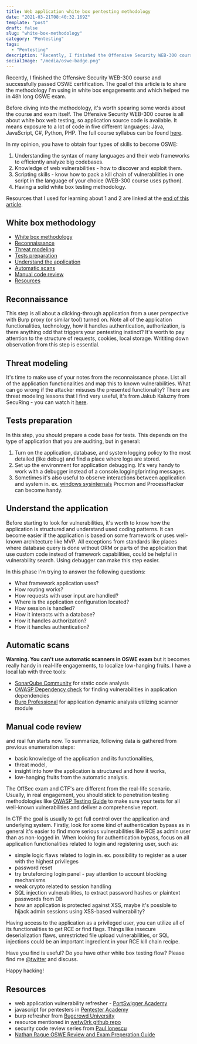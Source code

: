 ```yaml
---
title: Web application white box pentesting methodology
date: "2021-03-21T08:40:32.169Z"
template: "post"
draft: false
slug: "white-box-methodology"
category: "Pentesting"
tags:
  - "Pentesting"
description: "Recently, I finished the Offensive Security WEB-300 course and successfully passed OSWE certification. The goal of this article is to share the methodology I'm using in white box engagements and which helped me in 48h long OSWE exam."
socialImage: "/media/oswe-badge.png"
---
```

Recently, I finished the Offensive Security WEB-300 course and successfully passed OSWE certification. The goal of this article is to share the methodology I'm using in white box engagements and which helped me in 48h long OSWE exam.

Before diving into the methodology, it's worth spearing some words about the course and exam itself. The Offensive Security WEB-300 course is all about white box web testing, so application source code is available. It means exposure to a lot of code in five different languages: Java, JavaScript, C#, Python, PHP. The full course syllabus can be found [here](https://www.offensive-security.com/documentation/awae-syllabus.pdf).

In my opinion, you have to obtain four types of skills to become OSWE:
1. Understanding the syntax of many languages and their web frameworks to efficiently analyze big codebases.
2. Knowledge of web vulnerabilities - how to discover and exploit them.
3. Scripting skills - know how to pack a kill chain of vulnerabilities in one script in the language of your choice (WEB-300 course uses python).
4. Having a solid white box testing methodology.

Resources that I used for learning about 1 and 2 are linked at the [end of this article](#resources). 

## White box methodology

- [White box methodology](#white-box-methodology)
- [Reconnaissance](#reconnaissance)
- [Threat modeling](#threat-modeling)
- [Tests preparation](#tests-preparation)
- [Understand the application](#understand-the-application)
- [Automatic scans](#automatic-scans)
- [Manual code review](#manual-code-review)
- [Resources](#resources)

## Reconnaissance
This step is all about a clicking-through application from a user perspective with Burp proxy (or similar tool) turned on. Note all of the application functionalities, technology, how it handles authentication, authorization, is there anything odd that triggers your pentesting instinct? It's worth to pay attention to the structure of requests, cookies, local storage. Writiting down observation from this step is essential. 

## Threat modeling
It's time to make use of your notes from the reconnaissance phase. List all of the application functionalities and map this to known vulnerabilities. What can go wrong if the attacker misuses the presented functionality? There are threat modeling lessons that I find very useful, it's from Jakub Kaluzny from SecuRing - you can watch it [here](https://www.youtube.com/watch?v=e_haUCYppYs&list=PL-lO2xrptAtav4SZgCdDkVxChWhVU3kmP).

## Tests preparation
In this step, you should prepare a code base for tests. This depends on the type of application that you are auditing, but in general:
1. Turn on the application, database, and system logging policy to the most detailed (like debug) and find a place where logs are stored.
2. Set up the environment for application debugging. It's very handy to work with a debugger instead of a console.logging/printing messages.
3. Sometimes it's also useful to observe interactions between application and system in. ex. [windows sysinternals](https://docs.microsoft.com/en-us/sysinternals/) Procmon and ProcessHacker can become handy.

## Understand the application
Before starting to look for vulnerabilities, it's worth to know how the application is structured and understand used coding patterns. It can become easier if the application is based on some framework or uses well-known architecture like MVP. All exceptions from standards like places where database query is done without ORM or parts of the application that use custom code instead of framework capabilities, could be helpful in vulnerability search. Using debugger can make this step easier.

In this phase I'm trying to answer the following questions:
- What framework application uses?
- How routing works?
- How requests with user input are handled?
- Where is the application configuration located?
- How session is handled?
- How it interacts with a database?
- How it handles authorization?
- How it handles authentication?

## Automatic scans
**Warning. You can't use automatic scanners in OSWE exam** but it becomes really handy in real-life engagements, to localize low-hanging fruits. I have a local lab with three tools:
- [SonarQube Community](https://www.sonarqube.org/downloads/) for static code analysis
- [OWASP Dependency check](https://owasp.org/www-project-dependency-check/) for finding vulnerabilities in application dependencies
- [Burp Professional](https://portswigger.net/burp/pro) for application dynamic analysis utilizing scanner module

## Manual code review
and real fun starts now. To summarize, following data is gathered from previous enumeration steps:
- basic knowledge of the application and its functionalities, 
- threat model, 
- insight into how the application is structured and how it works,
- low-hanging fruits from the automatic analysis. 

The OffSec exam and CTF's are different from the real-life scenario. Usually, in real engagement, you should stick to penetration testing methodologies like [OWASP Testing Guide](https://owasp.org/www-project-web-security-testing-guide/assets/archive/OWASP_Testing_Guide_v4.pdf) to make sure your tests for all well-known vulnerabilities and deliver a comprehensive report.

In CTF the goal is usually to get full control over the application and underlying system. Firstly, look for some kind of authentication bypass as in general it's easier to find more serious vulnerabilities like RCE as admin user than as non-logged in. When looking for authentication bypass, focus on all application functionalities related to login and registering user, such as:
- simple logic flaws related to login in. ex. possibility to register as a user with the highest privileges
- password reset
- try bruteforcing login panel - pay attention to account blocking mechanisms 
- weak crypto related to session handling
- SQL injection vulnerabilities, to extract password hashes or plaintext passwords from DB
- how an application is protected against XSS, maybe it's possible to hijack admin sessions using XSS-based vulnerability?

Having access to the application as a privileged user, you can utilize all of its functionalities to get RCE or find flags. Things like insecure deserialization flaws, unrestricted file upload vulnerabilities, or SQL injections could be an important ingredient in your RCE kill chain recipe.

Have you find is useful? Do you have other white box testing flow? Please find me [@twitter](https://www.twitter.com/meltedblocks) and discuss.

Happy hacking!

## Resources
- web application vulnerability refresher - [PortSwigger Academy](https://portswigger.net/web-security)
- javascript for pentesters in [Pentester Academy](https://www.pentesteracademy.com/course?id=11)
- burp refresher from [Bugcrowd University](https://www.youtube.com/watch?v=h2duGBZLEek)
- resource mentioned in [wetw0rk github repo](https://github.com/wetw0rk/AWAE-PREP)
- security code review series from [Paul Ionescu](https://medium.com/@paul_io/security-code-review-101-a3c593dc6854)
- [Nathan Rague OSWE Review and Exam Preperation Guide](https://hub.schellman.com/blog/oswe-review-and-exam-preparation-guide)






